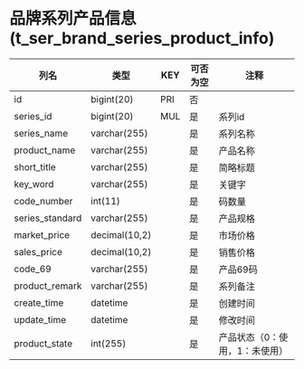 # 品牌系列产品信息(t_ser_brand_series_product_info)
| 列名   | 类型   | KEY  | 可否为空 | 注释   |
| ---- | ---- | ---- | ---- | ---- |
|id|bigint(20)|PRI|否||
|series_id|bigint(20)|MUL|是|系列id|
|series_name|varchar(255)||是|系列名称|
|product_name|varchar(255)||是|产品名称|
|short_title|varchar(255)||是|简略标题|
|key_word|varchar(255)||是|关键字|
|code_number|int(11)||是|码数量|
|series_standard|varchar(255)||是|产品规格|
|market_price|decimal(10,2)||是|市场价格|
|sales_price|decimal(10,2)||是|销售价格|
|code_69|varchar(255)||是|产品69码|
|product_remark|varchar(255)||是|系列备注|
|create_time|datetime||是|创建时间|
|update_time|datetime||是|修改时间|
|product_state|int(255)||是|产品状态（0：使用，1：未使用）|
